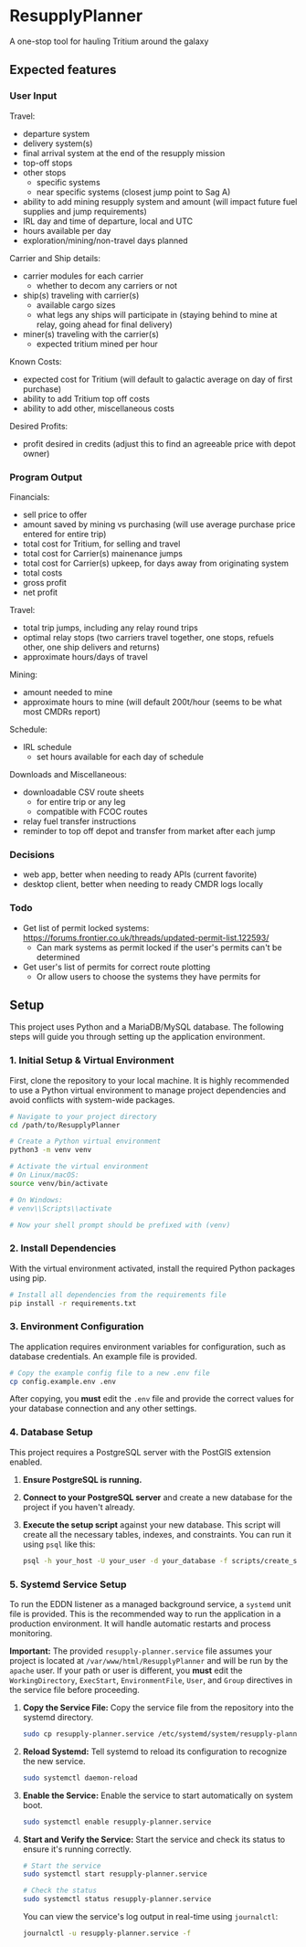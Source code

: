 # ResupplyPlanner
A one-stop tool for hauling Tritium around the galaxy

## Expected features

### User Input
Travel:
- departure system
- delivery system(s)
- final arrival system at the end of the resupply mission
- top-off stops
- other stops
    - specific systems
    - near specific systems (closest jump point to Sag A)
- ability to add mining resupply system and amount (will impact future fuel supplies and jump requirements)
- IRL day and time of departure, local and UTC
- hours available per day
- exploration/mining/non-travel days planned

Carrier and Ship details:
- carrier modules for each carrier
    - whether to decom any carriers or not
- ship(s) traveling with carrier(s)
    - available cargo sizes
    - what legs any ships will participate in (staying behind to mine at relay, going ahead for final delivery)
- miner(s) traveling with the carrier(s)
    - expected tritium mined per hour

Known Costs:
- expected cost for Tritium (will default to galactic average on day of first purchase)
- ability to add Tritium top off costs
- ability to add other, miscellaneous costs

Desired Profits:
- profit desired in credits (adjust this to find an agreeable price with depot owner)

### Program Output

Financials:
- sell price to offer
- amount saved by mining vs purchasing (will use average purchase price entered for entire trip)
- total cost for Tritium, for selling and travel
- total cost for Carrier(s) mainenance jumps
- total cost for Carrier(s) upkeep, for days away from originating system
- total costs
- gross profit
- net profit

Travel:
- total trip jumps, including any relay round trips
- optimal relay stops (two carriers travel together, one stops, refuels other, one ship delivers and returns)
- approximate hours/days of travel

Mining:
- amount needed to mine
- approximate hours to mine (will default 200t/hour (seems to be what most CMDRs report)

Schedule:
- IRL schedule
    - set hours available for each day of schedule

Downloads and Miscellaneous:
- downloadable CSV route sheets
    - for entire trip or any leg
    - compatible with FCOC routes
- relay fuel transfer instructions
- reminder to top off depot and transfer from market after each jump

### Decisions
- web app, better when needing to ready APIs (current favorite)
- desktop client, better when needing to ready CMDR logs locally

### Todo
- Get list of permit locked systems: https://forums.frontier.co.uk/threads/updated-permit-list.122593/
    - Can mark systems as permit locked if the user's permits can't be determined
- Get user's list of permits for correct route plotting
    - Or allow users to choose the systems they have permits for

## Setup

This project uses Python and a MariaDB/MySQL database. The following steps will guide you through setting up the application environment.

### 1. Initial Setup & Virtual Environment

First, clone the repository to your local machine. It is highly recommended to use a Python virtual environment to manage project dependencies and avoid conflicts with system-wide packages.

```bash
# Navigate to your project directory
cd /path/to/ResupplyPlanner

# Create a Python virtual environment
python3 -m venv venv

# Activate the virtual environment
# On Linux/macOS:
source venv/bin/activate

# On Windows:
# venv\\Scripts\\activate

# Now your shell prompt should be prefixed with (venv)
```

### 2. Install Dependencies

With the virtual environment activated, install the required Python packages using pip.

```bash
# Install all dependencies from the requirements file
pip install -r requirements.txt
```

### 3. Environment Configuration

The application requires environment variables for configuration, such as database credentials. An example file is provided.

```bash
# Copy the example config file to a new .env file
cp config.example.env .env
```

After copying, you **must** edit the `.env` file and provide the correct values for your database connection and any other settings.

### 4. Database Setup

This project requires a PostgreSQL server with the PostGIS extension enabled.

1.  **Ensure PostgreSQL is running.**
2.  **Connect to your PostgreSQL server** and create a new database for the project if you haven't already.
3.  **Execute the setup script** against your new database. This script will create all the necessary tables, indexes, and constraints. You can run it using `psql` like this:

    ```bash
    psql -h your_host -U your_user -d your_database -f scripts/create_systems_pg.sql
    ```

### 5. Systemd Service Setup

To run the EDDN listener as a managed background service, a `systemd` unit file is provided. This is the recommended way to run the application in a production environment. It will handle automatic restarts and process monitoring.

**Important:** The provided `resupply-planner.service` file assumes your project is located at `/var/www/html/ResupplyPlanner` and will be run by the `apache` user. If your path or user is different, you **must** edit the `WorkingDirectory`, `ExecStart`, `EnvironmentFile`, `User`, and `Group` directives in the service file before proceeding.

1.  **Copy the Service File:**
    Copy the service file from the repository into the systemd directory.
    ```bash
    sudo cp resupply-planner.service /etc/systemd/system/resupply-planner.service
    ```

2.  **Reload Systemd:**
    Tell systemd to reload its configuration to recognize the new service.
    ```bash
    sudo systemctl daemon-reload
    ```

3.  **Enable the Service:**
    Enable the service to start automatically on system boot.
    ```bash
    sudo systemctl enable resupply-planner.service
    ```

4.  **Start and Verify the Service:**
    Start the service and check its status to ensure it's running correctly.
    ```bash
    # Start the service
    sudo systemctl start resupply-planner.service

    # Check the status
    sudo systemctl status resupply-planner.service
    ```

    You can view the service's log output in real-time using `journalctl`:
    ```bash
    journalctl -u resupply-planner.service -f
    ```
